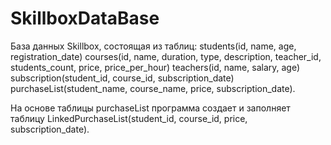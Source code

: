 # SkillboxDataBase
База данных Skillbox, состоящая из таблиц: students(id, name, age, registration_date) courses(id, name, duration, type, description, teacher_id, students_count, price, price_per_hour) teachers(id, name, salary, age) subscription(student_id, course_id, subscription_date) purchaseList(student_name, course_name, price, subscription_date).

На основе таблицы purchaseList программа создает и заполняет таблицу LinkedPurchaseList(student_id, course_id, price, subscription_date).
